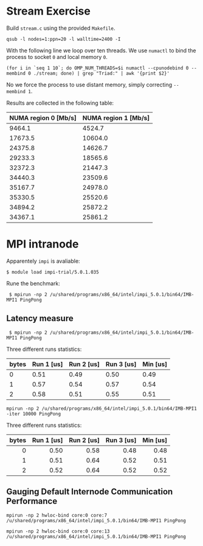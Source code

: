 # Stream Exercise
Build `stream.c` using the provided `Makefile`.
```
qsub -l nodes=1:ppn=20 -l walltime=2400 -I
```
With the following line we loop over ten threads. We use `numactl` to bind the process to socket `0` and local memory `0`.
```
(for i in `seq 1 10`; do OMP_NUM_THREADS=$i numactl --cpunodebind 0 --membind 0 ./stream; done) | grep "Triad:" | awk '{print $2}'
```
No we force the process to use distant memory, simply correcting `--membind 1`.

Results are collected in the following table:

|NUMA region 0 [Mb/s] | NUMA region 1 [Mb/s] |
| ------------ | ------------- |
| 9464.1       |  4524.7       |
|17673.5       | 10604.0       |
|24375.8       | 14626.7       |
|29233.3       | 18565.6       |
|32372.3       | 21447.3       |
|34440.3       | 23509.6       |
|35167.7       | 24978.0       |
|35330.5       | 25520.6       |
|34894.2       | 25872.2       |
|34367.1       | 25861.2       |

# MPI intranode
Apparentely `impi` is avaliable:
```
$ module load impi-trial/5.0.1.035 
```
Rune the benchmark:
```
 $ mpirun -np 2 /u/shared/programs/x86_64/intel/impi_5.0.1/bin64/IMB-MPI1 PingPong
```
## Latency measure
```
 $ mpirun -np 2 /u/shared/programs/x86_64/intel/impi_5.0.1/bin64/IMB-MPI1 PingPong
```
Three different runs statistics:

|bytes   | Run 1 [us]| Run 2 [us]| Run 3 [us]| Min [us]  | 
|------- | ----- |------ | ----- | ----- |
| 0      | 0.51  | 0.49  | 0.50  | 0.49  |
| 1      | 0.57  | 0.54  | 0.57  | 0.54  |
| 2      | 0.58  | 0.51  | 0.55  | 0.51  |

```
mpirun -np 2 /u/shared/programs/x86_64/intel/impi_5.0.1/bin64/IMB-MPI1 -iter 10000 PingPong
```
Three different runs statistics:

|bytes   | Run 1 [us]| Run 2 [us]| Run 3 [us]| Min [us]  |  
|-------:|------:|------:|------:|------:|
| 0      | 0.50  | 0.58  | 0.48  | 0.48  |
| 1      | 0.51  | 0.64  | 0.52  | 0.51  |
| 2      | 0.52  | 0.64  | 0.52  | 0.52  |

## Gauging Default Internode Communication Performance

```
mpirun -np 2 hwloc-bind core:0 core:7 /u/shared/programs/x86_64/intel/impi_5.0.1/bin64/IMB-MPI1 PingPong
```

```
mpirun -np 2 hwloc-bind core:0 core:13 /u/shared/programs/x86_64/intel/impi_5.0.1/bin64/IMB-MPI1 PingPong
```

